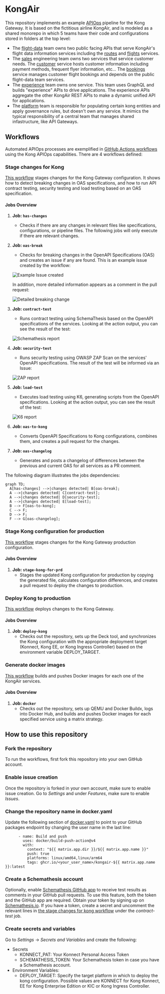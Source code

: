 # KongAir

This repository implements an example [APIOps](https://github.com/Kong/go-apiops) pipeline for the Kong Gateway. It is based on the fictitious airline KongAir, and is modeled as a shared monorepo in which 5 teams have their code and configurations stored in folders at the top level:

* The [flight-data](flight-data/) team owns two public facing APIs that serve KongAir's flight data information services
including the [routes](flight-data/routes/) and [flights](flight-data/flights/) services.
* The [sales](sales/) engineering team owns two services that service customer needs. The [customer](/sales/customer/)
service hosts customer information including payment methods, frequent flyer information, etc...
The [bookings](/sales/bookings/) service manages customer flight bookings and depends on the public flight-data team
services.
* The [experience](experience/) team owns one service. This team uses GraphQL and builds "experience" APIs to drive applications. The experience APIs aggregate the other KongAir REST APIs to make a dynamic unified API for applications.
* The [platform](platform/) team is responsible for populating certain kong entities and apply governance
rules, but doesn't own any service. It mimics the typical responsibility of a central team that manages shared infastructure, like API Gateways.


## Workflows

Automated APIOps processes are exemplified in [GitHub Actions workflows](.github/workflows) using the Kong APIOps capabilities. There are 4 workflows defined:

### Stage changes for Kong
[This workflow](.github/workflows/stage-changes-for-kong.yaml) stages changes for the Kong Gateway configuration. It shows how to detect breaking changes in OAS specifications, and how to run API contract testing, security testing and load testing based on an OAS specification.

#### Jobs Overview

1. **Job: `has-changes`**
   - Checks if there are any changes in relevant files like specifications, configurations, or pipeline files. The following jobs will only execute if there are relevant changes.

2. **Job: `oas-break`**
   - Checks for breaking changes in the OpenAPI Specifications (OAS) and creates an issue if any are found. This is an example issue created by the workflow:

   ![Example Issue created](images/OAS-breaking-change.png)

   In addition, more detailed information appears as a comment in the pull request:

   ![Detailed breaking change](images/detailed-breaking-change.png)

3. **Job: `contract-test`**
   - Runs contract testing using SchemaThesis based on the OpenAPI specifications of the services. Looking at the action output, you can see the result of the test:

   ![Schemathesis report](images/schemathesis.png)

4. **Job: `security-test`**
   - Runs security testing using OWASP ZAP Scan on the services' OpenAPI specifications. The result of the test will be informed via an Issue:

   ![ZAP report](images/zap-api-scan.png)


5. **Job: `load-test`**
   - Executes load testing using K6, generating scripts from the OpenAPI specifications. Looking at the action output, you can see the result of the test:

   ![K6 report](images/load-test-k6.png)

6. **Job: `oas-to-kong`**
   - Converts OpenAPI Specifications to Kong configurations, combines them, and creates a pull request for the changes.

7. **Job: `oas-changelog`**
   - Generates and posts a changelog of differences between the previous and current OAS for all services as a PR comment.


The following diagram illustrates the jobs dependencies:

```mermaid
graph TD;
  A[has-changes] -->|changes detected| B[oas-break];
  A -->|changes detected| C[contract-test];
  A -->|changes detected| D[security-test];
  A -->|changes detected| E[load-test];
  B --> F[oas-to-kong];
  C --> F;
  D --> F;
  F --> G[oas-changelog];
```

### Stage Kong configuration for production
[This workflow](.github/workflows/stage-kong-for-PRD.yaml) stages changes for the Kong Gateway production configuration.

#### Jobs Overview

1. **Job: `stage-kong-for-prd`**
   - Stages the updated Kong configuration for production by copying the generated file, calculates configuration differences, and creates a pull request to deploy the changes to production.

### Deploy Kong to production

[This workflow](.github/workflows/deploy-kong-PRD.yaml) deploys changes to the Kong Gateway.

#### Jobs Overview

1. **Job: `deploy-kong`**
   - Checks out the repository, sets up the Deck tool, and synchronizes the Kong configuration with the appropriate deployment target (Konnect, Kong EE, or Kong Ingress Controller) based on the environment variable DEPLOY_TARGET.

### Generate docker images

[This workflow](.github/workflows/docker.yaml) builds and pushes Docker images for each one of the KongAir services.
#### Jobs Overview

1. **Job: `docker`**
   - Checks out the repository, sets up QEMU and Docker Buildx, logs into Docker Hub, and builds and pushes Docker images for each specified service using a matrix strategy.

## How to use this repository

### Fork the repository

To run the workflows, first fork this repository into your own GitHub account.

### Enable issue creation

Once the repository is forked in your own account, make sure to enable issue creation. Go to *Settings* and under *Features*, make sure to enable *Issues*.

### Change the repository name in docker.yaml

Update the following section of [docker.yaml](.github/workflows/docker.yaml) to point to your GitHub packages endpoint by changing the user name in the last line:

```
      - name: Build and push
        uses: docker/build-push-action@v4
        with:
          context: "${{ matrix.app.dir }}/${{ matrix.app.name }}"
          push: true
          platforms: linux/amd64,linux/arm64
          tags: ghcr.io/<your_user_name>/kongair-${{ matrix.app.name }}:latest
```

### Create a Schemathesis account

Optionally, enable [Schemathesis GitHub app](https://github.com/apps/schemathesis) to receive test results as comments in your GitHub pull requests. To use this feature, both the token and the GitHub app are required. Obtain your token by signing up on [Schemathesis.io](https://app.schemathesis.io/auth/sign-up/).
If you have a token, create a secret and uncomment the relevant lines in [the stage changes for kong workflow](.github/workflows/stage-changes-for-kong.yaml) under the *contract-test* job.

### Create secrets and variables

Go to *Settings* -> *Secrets and Variables* and create the following:
- Secrets
    - KONNECT_PAT: Your Konnect Personal Access Token
    - SCHEMATHESIS_TOKEN: Your Schemathesis token in case you have a Schemathesis account.
- Environment Variables:
    - DEPLOY_TARGET: Specify the target platform in which to deploy the kong configuration. Possible values are KONNECT for Kong Konnect, EE for Kong Enterprise Edition or KIC or Kong Ingress Controller.